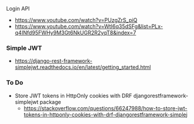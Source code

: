 Login API

- https://www.youtube.com/watch?v=PUzgZrS_piQ
- https://www.youtube.com/watch?v=WtI6q35dSFg&list=PLx-q4INfd95FWHy9M3Gt6NkUGR2R2yqT8&index=7

### Simple JWT

- https://django-rest-framework-simplejwt.readthedocs.io/en/latest/getting_started.html

### To Do

- Store JWT tokens in HttpOnly cookies with DRF djangorestframework-simplejwt package
    - https://stackoverflow.com/questions/66247988/how-to-store-jwt-tokens-in-httponly-cookies-with-drf-djangorestframework-simplej